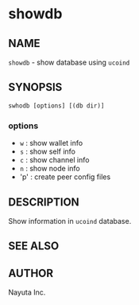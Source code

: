 # showdb

## NAME

`showdb` - show database using `ucoind`

## SYNOPSIS

    swhodb [options] [(db dir)]

### options

* `w` : show wallet info
* `s` : show self info
* `c` : show channel info
* `n` : show node info
* 'p' : create peer config files

## DESCRIPTION

Show information in `ucoind` database.

## SEE ALSO

## AUTHOR

Nayuta Inc.
